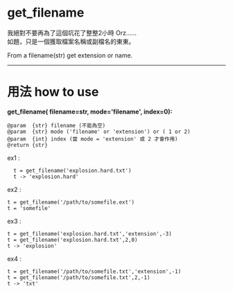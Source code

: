 # get_filename

我絕對不要再為了這個坑花了整整2小時 Orz......    
如題，只是一個獲取檔案名稱或副檔名的東東。    

From a filename(str) get extension or name.     

----
# 用法 how to use
**get_filename( filename=str, mode='filename', index=0):**

    @param  {str} filename (不能為空)
    @param  {str} mode ('filename' or 'extension') or ( 1 or 2)
    @param  {int} index (當 mode = 'extension' 或 2 才會作用)
    @return {str}

  ex1 :

      t = get_filename('explosion.hard.txt')
      t -> 'explosion.hard'

  ex2 :

    t = get_filename('/path/to/somefile.ext')
    t = 'somefile'

  ex3 :

    t = get_filename('explosion.hard.txt','extension',-3)
    t = get_filename('explosion.hard.txt',2,0)
    t -> 'explosion'

  ex4 :

    t = get_filename('/path/to/somefile.txt','extension',-1)
    t = get_filename('/path/to/somefile.txt',2,-1)
    t -> 'txt'
